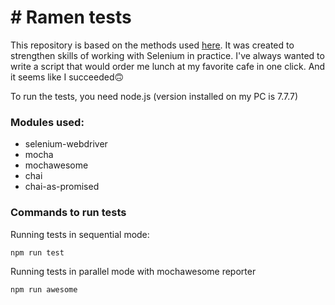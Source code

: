 # # Ramen tests

This repository is based on the methods used [here](https://github.com/Shotgun-Paul/firebase-library). It was created to strengthen skills of working with Selenium in practice.
I've always wanted to write a script that would order me lunch at my favorite cafe in one click. And it seems like I succeeded🙃

To run the tests, you need node.js (version installed on my PC is 7.7.7)

### Modules used:
- selenium-webdriver
- mocha
- mochawesome
- chai
- chai-as-promised

### Commands to run tests
Running tests in sequential mode:
```sh
npm run test
```
Running tests in parallel mode with mochawesome reporter
```sh
npm run awesome
```
